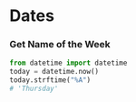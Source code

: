 # Dates


### Get Name of the Week 

```py 
from datetime import datetime 
today = datetime.now()
today.strftime("%A")
# 'Thursday'
```

